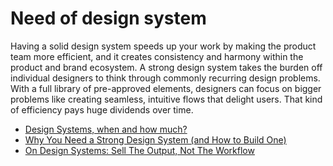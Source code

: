 # Need of design system

Having a solid design system speeds up your work by making the product team more efficient, and it creates consistency and harmony within the product and brand ecosystem.  A strong design system takes the burden off individual designers to think through commonly recurring design problems. With a full library of pre-approved elements, designers can focus on bigger problems like creating seamless, intuitive flows that delight users. That kind of efficiency pays huge dividends over time.

- [Design Systems, when and how much?](https://www.youtube.com/watch?v=Hx02SaL_IH0)
- [Why You Need a Strong Design System (and How to Build One)](https://www.drawbackwards.com/blog/why-you-need-a-strong-design-system-and-how-to-build-one)
- [On Design Systems: Sell The Output, Not The Workflow](https://www.smashingmagazine.com/2016/05/design-systems-responsive-design-sell-output-not-workflow/)


